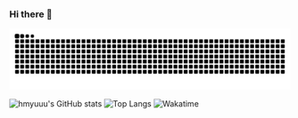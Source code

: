 ### Hi there 👋
<picture>
  <source media="(prefers-color-scheme: dark)" srcset="https://raw.githubusercontent.com/hmyuuu/hmyuuu/output/github-contribution-grid-snake-dark.svg">
  <source media="(prefers-color-scheme: light)" srcset="https://raw.githubusercontent.com/hmyuuu/hmyuuu/output/github-contribution-grid-snake.svg">
  <img alt="github contribution grid snake animation" src="https://raw.githubusercontent.com/hmyuuu/hmyuuu/output/github-contribution-grid-snake.svg">
</picture>

![hmyuuu's GitHub stats](https://github-readme-stats-one-bice.vercel.app/api?username=hmyuuu&theme=dracula&show_icons=true&include_all_commits=true&role=OWNER,ORGANIZATION_MEMBER)
![Top Langs](https://github-readme-stats-one-bice.vercel.app/api/top-langs/?username=hmyuuu&show_icons=true&include_all_commits=true&lang_count=10&layout=compact&theme=dracula&hide=jupyter%20notebook,Shell,PowerShell&role=OWNER,ORGANIZATION_MEMBER)
![Wakatime](https://github-readme-stats.vercel.app/api/wakatime?username=hmyuuu&layout=compact&theme=dracula&hideText,Gitignore%20File,Properties)
